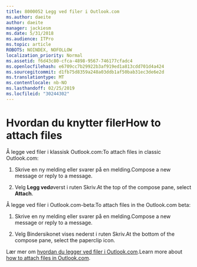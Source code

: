 ```yaml
---
title: 8000052 Legg ved filer i Outlook.com
ms.author: daeite
author: daeite
manager: jackiesm
ms.date: 5/31/2018
ms.audience: ITPro
ms.topic: article
ROBOTS: NOINDEX, NOFOLLOW
localization_priority: Normal
ms.assetid: f6d43c80-cfca-4898-9567-746177cfadc4
ms.openlocfilehash: e6709cc7b29922b3af919ed1a813cdd701d4a424
ms.sourcegitcommit: d1fb75d8359a248a03ddb1af50bab31ec3de6e2d
ms.translationtype: MT
ms.contentlocale: nb-NO
ms.lasthandoff: 02/25/2019
ms.locfileid: "30244302"
---
```

# <a name="how-to-attach-files"></a><span data-ttu-id="0ace9-102">Hvordan du knytter filer</span><span class="sxs-lookup"><span data-stu-id="0ace9-102">How to attach files</span></span>

<span data-ttu-id="0ace9-103">Å legge ved filer i klassisk Outlook.com:</span><span class="sxs-lookup"><span data-stu-id="0ace9-103">To attach files in classic Outlook.com:</span></span>
  
1. <span data-ttu-id="0ace9-104">Skrive en ny melding eller svarer på en melding.</span><span class="sxs-lookup"><span data-stu-id="0ace9-104">Compose a new message or reply to a message.</span></span>
    
2. <span data-ttu-id="0ace9-105">Velg **Legg ved**øverst i ruten Skriv.</span><span class="sxs-lookup"><span data-stu-id="0ace9-105">At the top of the compose pane, select **Attach**.</span></span> 
    
<span data-ttu-id="0ace9-106">Å legge ved filer i Outlook.com-beta:</span><span class="sxs-lookup"><span data-stu-id="0ace9-106">To attach files in the Outlook.com beta:</span></span>
  
1. <span data-ttu-id="0ace9-107">Skrive en ny melding eller svarer på en melding.</span><span class="sxs-lookup"><span data-stu-id="0ace9-107">Compose a new message or reply to a message.</span></span>
    
2. <span data-ttu-id="0ace9-108">Velg Bindersikonet vises nederst i ruten Skriv.</span><span class="sxs-lookup"><span data-stu-id="0ace9-108">At the bottom of the compose pane, select the paperclip icon.</span></span>
    
<span data-ttu-id="0ace9-109">Lær mer om [hvordan du legger ved filer i Outlook.com](https://go.microsoft.com/fwlink/p/?linkid=2001702&amp;clcid=0x409).</span><span class="sxs-lookup"><span data-stu-id="0ace9-109">Learn more about [how to attach files in Outlook.com](https://go.microsoft.com/fwlink/p/?linkid=2001702&amp;clcid=0x409).</span></span>
  

